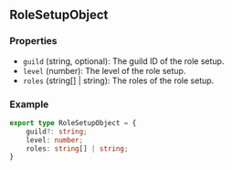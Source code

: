 ## RoleSetupObject

### Properties

- `guild` (string, optional): The guild ID of the role setup.
- `level` (number): The level of the role setup.
- `roles` (string[] | string): The roles of the role setup.

### Example

```typescript
export type RoleSetupObject = {
	guild?: string;
	level: number;
	roles: string[] | string;
}
```